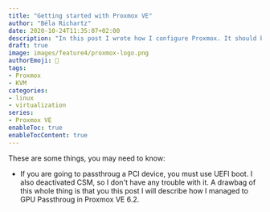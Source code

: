 ```yaml
---
title: "Getting started with Proxmox VE"
author: "Béla Richartz"
date: 2020-10-24T11:35:07+02:00
description: "In this post I wrote how I configure Proxmox. It should be a help to anyone who want's to set up a homelab with proxmox."
draft: true
image: images/feature4/proxmox-logo.png
authorEmoji: 🤖
tags:
- Proxmox
- KVM
categories:
- linux
- virtualization
series:
- Proxmox VE
enableToc: true
enableTocContent: true
---
```

These are some things, you may need to know:
- If you are going to passthroug a PCI device, you must use UEFI boot. I also deactivated CSM, so I don't have any trouble with it. A drawbag of this whole thing is that you  this post I will describe how I managed to GPU Passthroug in Proxmox VE 6.2. 